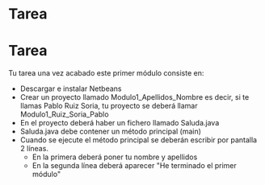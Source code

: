 # Tarea

# Tarea

Tu tarea una vez acabado este primer módulo consiste en:

*   Descargar e instalar Netbeans
*   Crear un proyecto llamado Modulo1\_Apellidos\_Nombre es decir, si te llamas Pablo Ruiz Soria, tu proyecto se deberá llamar Modulo1\_Ruiz\_Soria_Pablo
*   En el proyecto deberá haber un fichero llamado Saluda.java
*   Saluda.java debe contener un método principal (main)
*   Cuando se ejecute el método principal se deberán escribir por pantalla 2 líneas.
    *   En la primera deberá poner tu nombre y apellidos
    *   En la segunda línea deberá aparecer "He terminado el primer módulo"

